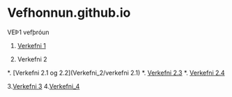 # Vefhonnun.github.io
VEÞ1 vefþróun

1. [Verkefni 1](Verkefni_1)

2. Verkefni 2

  *. [Verkefni 2.1 og 2.2](Verkefni_2/verkefni 2.1)
  *. [Verkefni 2.3](Verkefni_2/verkefni-23)
  *. [Verkefni 2.4](Verkefni_2/verkefni-24)
  
 3.[Verkefni 3](Verkefni_3)
 4.[Verkefni_4](Verkefni_4)
